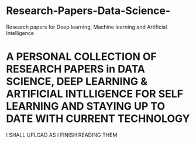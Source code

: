 # Research-Papers-Data-Science-
Research papers for Deep learning, Machine learning and Artificial Intelligence 

# A PERSONAL COLLECTION OF RESEARCH PAPERS in DATA SCIENCE, DEEP LEARNING & ARTIFICIAL INTLLIGENCE FOR SELF LEARNING AND STAYING UP TO DATE WITH CURRENT TECHNOLOGY

I SHALL UPLOAD AS I FINISH READING THEM 
